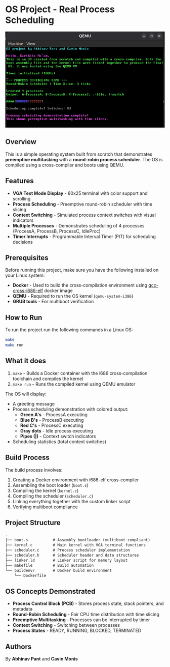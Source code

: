 # OS Project - Real Process Scheduling

![Terminal Screenshot](screenshots/terminal.png)

## Overview

This is a simple operating system built from scratch that demonstrates **preemptive multitasking** with a **round-robin process scheduler**. The OS is compiled using a cross-compiler and boots using QEMU.

## Features

- **VGA Text Mode Display** - 80x25 terminal with color support and scrolling
- **Process Scheduling** - Preemptive round-robin scheduler with time slicing
- **Context Switching** - Simulated process context switches with visual indicators
- **Multiple Processes** - Demonstrates scheduling of 4 processes (ProcessA, ProcessB, ProcessC, IdleProc)
- **Timer Interrupts** - Programmable Interval Timer (PIT) for scheduling decisions

## Prerequisites

Before running this project, make sure you have the following installed on your Linux system:

- **Docker** - Used to build the cross-compilation environment using [gcc-cross-i686-elf](https://hub.docker.com/r/techiekeith/gcc-cross-i686-elf) docker image
- **QEMU** - Required to run the OS kernel (`qemu-system-i386`)
- **GRUB tools** - For multiboot verification

## How to Run

To run the project run the following commands in a Linux OS:

```bash
make
make run
```

## What it does

1. `make` - Builds a Docker container with the i686 cross-compilation toolchain and compiles the kernel
2. `make run` - Runs the compiled kernel using QEMU emulator

The OS will display:
- A greeting message
- Process scheduling demonstration with colored output:
  - **Green A's** - ProcessA executing
  - **Blue B's** - ProcessB executing  
  - **Red C's** - ProcessC executing
  - **Gray dots** - Idle process executing
  - **Pipes (|)** - Context switch indicators
- Scheduling statistics (total context switches)

## Build Process

The build process involves:

1. Creating a Docker environment with i686-elf cross-compiler
2. Assembling the boot loader (`boot.s`)
3. Compiling the kernel (`kernel.c`)
4. Compiling the scheduler (`scheduler.c`)
5. Linking everything together with the custom linker script
6. Verifying multiboot compliance

## Project Structure

```
.
├── boot.s           # Assembly bootloader (multiboot compliant)
├── kernel.c         # Main kernel with VGA terminal functions
├── scheduler.c      # Process scheduler implementation
├── scheduler.h      # Scheduler header and data structures
├── linker.ld        # Linker script for memory layout
├── makefile         # Build automation
└── buildenv/        # Docker build environment
    └── Dockerfile
```

## OS Concepts Demonstrated

- **Process Control Block (PCB)** - Stores process state, stack pointers, and metadata
- **Round-Robin Scheduling** - Fair CPU time distribution with time slicing
- **Preemptive Multitasking** - Processes can be interrupted by timer
- **Context Switching** - Switching between processes
- **Process States** - READY, RUNNING, BLOCKED, TERMINATED

## Authors

By **Abhinav Pant** and **Cavin Monis**
